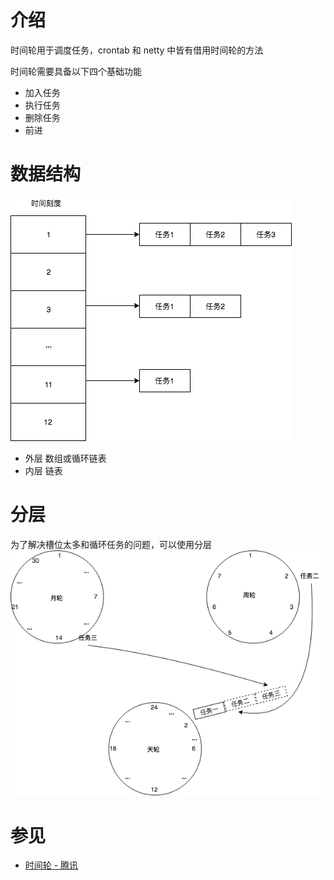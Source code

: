 # 介绍
时间轮用于调度任务，crontab 和 netty 中皆有借用时间轮的方法

时间轮需要具备以下四个基础功能
- 加入任务
- 执行任务
- 删除任务
- 前进

# 数据结构
![](../../images/systemDesign/timeround.png)
- 外层 数组或循环链表
- 内层 链表

# 分层
为了解决槽位太多和循环任务的问题，可以使用分层
![](../../images/systemDesign/timeround_layered.png)

# 参见
- [时间轮 - 腾讯](https://cloud.tencent.com/developer/article/1815722)